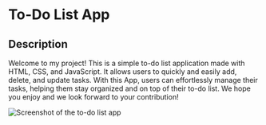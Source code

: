 # To-Do List App
## Description
Welcome to my project! This is a simple to-do list application made with HTML, CSS, and JavaScript. It allows users to quickly and easily add, delete, and update tasks. With this App, users can effortlessly manage their tasks, helping them stay organized and on top of their to-do list. We hope you enjoy and we look forward to your contribution!

![Screenshot of the to-do list app](https://drive.google.com/file/d/164sdiBYKELidYdP9D0b_VaYP5VNejdvS/view?usp=sharing)




